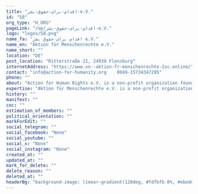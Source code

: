 ```yaml
---
title: "اقدام-برای-حقوق-بشر-e.V."
id: "58"
org_type: "H_ORG"
pageLink: "/op/اقدام-برای-حقوق-بشر-e.V."
logo: "logos/58.png"
name_fa: "اقدام برای حقوق بشر e.V."
name_en: "Aktion für Menschenrechte e.V."
name_short: ""
location: "DE"
post_location: "Ritterstraße 21, 24939 Flensburg"
internetAddress: "https://www.xn--aktion-fr-menschenrechte-2sc.online/"
contact: "info@action-for-humanity.org    0049-15734347295"
phone: ""
about: "Action for Human Rights e.V. is a non-profit organization founded by DEman-Iranians from Flensburg."
expertise: "Aktion für Menschenrechte e.V. is a non-profit organization founded by DEman-Iranians from Flensburg.The organization is politically neutral, non-denominational, and free from ideologies. The founding members of Aktion für Menschenrechte e.V. are advocates of freedom and human rights."
history: ""
manifest: ""
coc: ""
estimation_of_members: ""
political_orientation: ""
markForEdit: ""
social_telegram: ""
social_facebook: "None"
social_youtube: ""
social_x: "None"
social_instagram: "None"
created_at: ""
updated_at: ""
mark_for_delete: ""
delete_reason: ""
deleted_at: ""
headerBg: "background-image: linear-gradient(120deg, #fdfbfb 0%, #ebedee 100%);"
---
```

